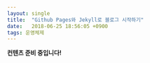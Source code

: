 ```yaml
---
layout: single
title:  "Github Pages와 Jekyll로 블로그 시작하기"
date:   2018-06-25 18:56:05 +0900
tags: 운영체제
---
```


**컨텐츠 준비 중입니다!**